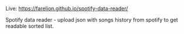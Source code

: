 Live: https://farelion.github.io/spotify-data-reader/

Spotify data reader - upload json with songs history from spotify to get readable sorted list.
